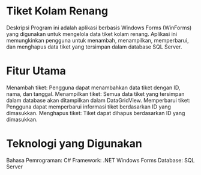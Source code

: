 # Tiket Kolam Renang
Deskripsi
Program ini adalah aplikasi berbasis Windows Forms (WinForms) yang digunakan untuk mengelola data tiket kolam renang. Aplikasi ini memungkinkan pengguna untuk menambah, menampilkan, memperbarui, dan menghapus data tiket yang tersimpan dalam database SQL Server.
# Fitur Utama
Menambah tiket: Pengguna dapat menambahkan data tiket dengan ID, nama, dan tanggal.
Menampilkan tiket: Semua data tiket yang tersimpan dalam database akan ditampilkan dalam DataGridView.
Memperbarui tiket: Pengguna dapat memperbarui informasi tiket berdasarkan ID yang dimasukkan.
Menghapus tiket: Tiket dapat dihapus berdasarkan ID yang dimasukkan.
# Teknologi yang Digunakan
Bahasa Pemrograman: C#
Framework: .NET Windows Forms
Database: SQL Server
